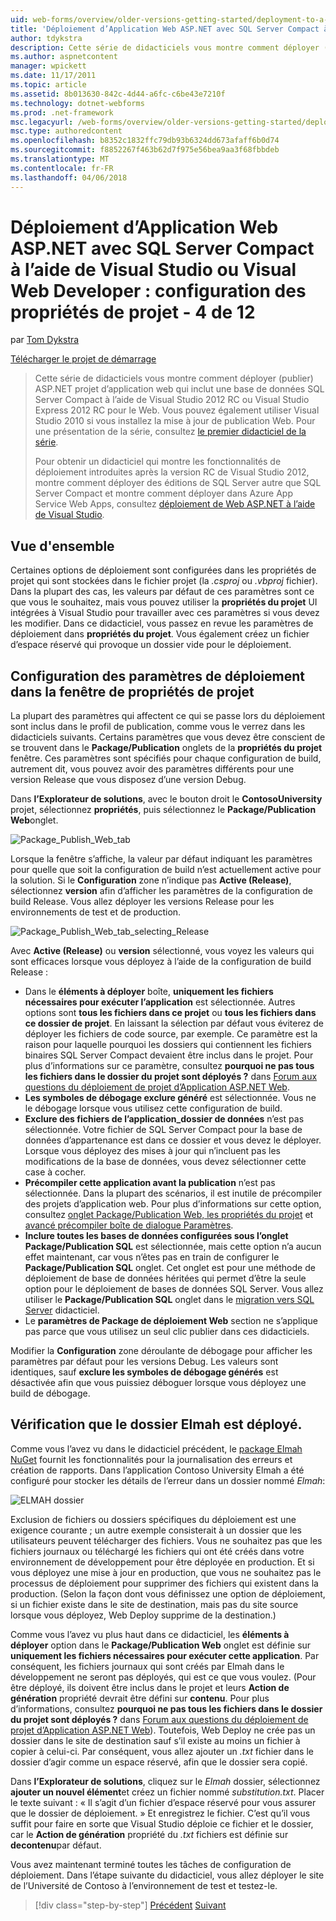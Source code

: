 ```yaml
---
uid: web-forms/overview/older-versions-getting-started/deployment-to-a-hosting-provider/deployment-to-a-hosting-provider-configuring-project-properties-4-of-12
title: 'Déploiement d’Application Web ASP.NET avec SQL Server Compact à l’aide de Visual Studio ou Visual Web Developer : configuration des propriétés de projet - 4 12 | Documents Microsoft'
author: tdykstra
description: Cette série de didacticiels vous montre comment déployer (publier) ASP.NET projet d’application web qui inclut une base de données SQL Server Compact à l’aide de Visual Stu...
ms.author: aspnetcontent
manager: wpickett
ms.date: 11/17/2011
ms.topic: article
ms.assetid: 8b013630-842c-4d44-a6fc-c6be43e7210f
ms.technology: dotnet-webforms
ms.prod: .net-framework
msc.legacyurl: /web-forms/overview/older-versions-getting-started/deployment-to-a-hosting-provider/deployment-to-a-hosting-provider-configuring-project-properties-4-of-12
msc.type: authoredcontent
ms.openlocfilehash: b8352c1832ffc79db93b6324dd673afaff6b0d74
ms.sourcegitcommit: f8852267f463b62d7f975e56bea9aa3f68fbbdeb
ms.translationtype: MT
ms.contentlocale: fr-FR
ms.lasthandoff: 04/06/2018
---
```

<a name="deploying-an-aspnet-web-application-with-sql-server-compact-using-visual-studio-or-visual-web-developer-configuring-project-properties---4-of-12"></a>Déploiement d’Application Web ASP.NET avec SQL Server Compact à l’aide de Visual Studio ou Visual Web Developer : configuration des propriétés de projet - 4 de 12
====================
par [Tom Dykstra](https://github.com/tdykstra)

[Télécharger le projet de démarrage](http://code.msdn.microsoft.com/Deploying-an-ASPNET-Web-4e31366b)

> Cette série de didacticiels vous montre comment déployer (publier) ASP.NET projet d’application web qui inclut une base de données SQL Server Compact à l’aide de Visual Studio 2012 RC ou Visual Studio Express 2012 RC pour le Web. Vous pouvez également utiliser Visual Studio 2010 si vous installez la mise à jour de publication Web. Pour une présentation de la série, consultez [le premier didacticiel de la série](deployment-to-a-hosting-provider-introduction-1-of-12.md).
> 
> Pour obtenir un didacticiel qui montre les fonctionnalités de déploiement introduites après la version RC de Visual Studio 2012, montre comment déployer des éditions de SQL Server autre que SQL Server Compact et montre comment déployer dans Azure App Service Web Apps, consultez [déploiement de Web ASP.NET à l’aide de Visual Studio](../../deployment/visual-studio-web-deployment/introduction.md).


## <a name="overview"></a>Vue d'ensemble

Certaines options de déploiement sont configurées dans les propriétés de projet qui sont stockées dans le fichier projet (la *.csproj* ou *.vbproj* fichier). Dans la plupart des cas, les valeurs par défaut de ces paramètres sont ce que vous le souhaitez, mais vous pouvez utiliser la **propriétés du projet** UI intégrées à Visual Studio pour travailler avec ces paramètres si vous devez les modifier. Dans ce didacticiel, vous passez en revue les paramètres de déploiement dans **propriétés du projet**. Vous également créez un fichier d’espace réservé qui provoque un dossier vide pour le déploiement.

## <a name="configuring-deployment-settings-in-the-project-properties-window"></a>Configuration des paramètres de déploiement dans la fenêtre de propriétés de projet

La plupart des paramètres qui affectent ce qui se passe lors du déploiement sont inclus dans le profil de publication, comme vous le verrez dans les didacticiels suivants. Certains paramètres que vous devez être conscient de se trouvent dans le **Package/Publication** onglets de la **propriétés du projet** fenêtre. Ces paramètres sont spécifiés pour chaque configuration de build, autrement dit, vous pouvez avoir des paramètres différents pour une version Release que vous disposez d’une version Debug.

Dans **l’Explorateur de solutions**, avec le bouton droit le **ContosoUniversity** projet, sélectionnez **propriétés**, puis sélectionnez le **Package/Publication Web**onglet.

![Package_Publish_Web_tab](deployment-to-a-hosting-provider-configuring-project-properties-4-of-12/_static/image1.png)

Lorsque la fenêtre s’affiche, la valeur par défaut indiquant les paramètres pour quelle que soit la configuration de build n’est actuellement active pour la solution. Si le **Configuration** zone n’indique pas **Active (Release)**, sélectionnez **version** afin d’afficher les paramètres de la configuration de build Release. Vous allez déployer les versions Release pour les environnements de test et de production.

![Package_Publish_Web_tab_selecting_Release](deployment-to-a-hosting-provider-configuring-project-properties-4-of-12/_static/image2.png)

Avec **Active (Release)** ou **version** sélectionné, vous voyez les valeurs qui sont efficaces lorsque vous déployez à l’aide de la configuration de build Release :

- Dans le **éléments à déployer** boîte, **uniquement les fichiers nécessaires pour exécuter l’application** est sélectionnée. Autres options sont **tous les fichiers dans ce projet** ou **tous les fichiers dans ce dossier de projet**. En laissant la sélection par défaut vous éviterez de déployer les fichiers de code source, par exemple. Ce paramètre est la raison pour laquelle pourquoi les dossiers qui contiennent les fichiers binaires SQL Server Compact devaient être inclus dans le projet. Pour plus d’informations sur ce paramètre, consultez **pourquoi ne pas tous les fichiers dans le dossier du projet sont déployés ?** dans [Forum aux questions du déploiement de projet d’Application ASP.NET Web](https://msdn.microsoft.com/library/ee942158.aspx).
- **Les symboles de débogage exclure généré** est sélectionnée. Vous ne le débogage lorsque vous utilisez cette configuration de build.
- **Exclure des fichiers de l’application\_dossier de données** n’est pas sélectionnée. Votre fichier de SQL Server Compact pour la base de données d’appartenance est dans ce dossier et vous devez le déployer. Lorsque vous déployez des mises à jour qui n’incluent pas les modifications de la base de données, vous devez sélectionner cette case à cocher.
- **Précompiler cette application avant la publication** n’est pas sélectionnée. Dans la plupart des scénarios, il est inutile de précompiler des projets d’application web. Pour plus d’informations sur cette option, consultez [onglet Package/Publication Web, les propriétés du projet](https://msdn.microsoft.com/library/dd410108(v=vs.110).aspx) et [avancé précompiler boîte de dialogue Paramètres](https://msdn.microsoft.com/library/hh475319(v=vs.110).aspx).
- **Inclure toutes les bases de données configurées sous l’onglet Package/Publication SQL** est sélectionnée, mais cette option n’a aucun effet maintenant, car vous n’êtes pas en train de configurer le **Package/Publication SQL** onglet. Cet onglet est pour une méthode de déploiement de base de données héritées qui permet d’être la seule option pour le déploiement de bases de données SQL Server. Vous allez utiliser le **Package/Publication SQL** onglet dans le [migration vers SQL Server](deployment-to-a-hosting-provider-migrating-to-sql-server-10-of-12.md) didacticiel.
- Le **paramètres de Package de déploiement Web** section ne s’applique pas parce que vous utilisez un seul clic publier dans ces didacticiels.

Modifier la **Configuration** zone déroulante de débogage pour afficher les paramètres par défaut pour les versions Debug. Les valeurs sont identiques, sauf **exclure les symboles de débogage générés** est désactivée afin que vous puissiez déboguer lorsque vous déployez une build de débogage.

## <a name="making-sure-that-the-elmah-folder-gets-deployed"></a>Vérification que le dossier Elmah est déployé.

Comme vous l’avez vu dans le didacticiel précédent, le [package Elmah NuGet](http://www.hanselman.com/blog/NuGetPackageOfTheWeek7ELMAHErrorLoggingModulesAndHandlersWithSQLServerCompact.aspx) fournit les fonctionnalités pour la journalisation des erreurs et création de rapports. Dans l’application Contoso University Elmah a été configuré pour stocker les détails de l’erreur dans un dossier nommé *Elmah*:

![ELMAH dossier](deployment-to-a-hosting-provider-configuring-project-properties-4-of-12/_static/image3.png)

Exclusion de fichiers ou dossiers spécifiques du déploiement est une exigence courante ; un autre exemple consisterait à un dossier que les utilisateurs peuvent télécharger des fichiers. Vous ne souhaitez pas que les fichiers journaux ou téléchargé les fichiers qui ont été créés dans votre environnement de développement pour être déployée en production. Et si vous déployez une mise à jour en production, que vous ne souhaitez pas le processus de déploiement pour supprimer des fichiers qui existent dans la production. (Selon la façon dont vous définissez une option de déploiement, si un fichier existe dans le site de destination, mais pas du site source lorsque vous déployez, Web Deploy supprime de la destination.)

Comme vous l’avez vu plus haut dans ce didacticiel, les **éléments à déployer** option dans le **Package/Publication Web** onglet est définie sur **uniquement les fichiers nécessaires pour exécuter cette application**. Par conséquent, les fichiers journaux qui sont créés par Elmah dans le développement ne seront pas déployés, qui est ce que vous voulez. (Pour être déployé, ils doivent être inclus dans le projet et leurs **Action de génération** propriété devrait être défini sur **contenu**. Pour plus d’informations, consultez **pourquoi ne pas tous les fichiers dans le dossier du projet sont déployés ?** dans [Forum aux questions du déploiement de projet d’Application ASP.NET Web](https://msdn.microsoft.com/library/ee942158.aspx)). Toutefois, Web Deploy ne crée pas un dossier dans le site de destination sauf s’il existe au moins un fichier à copier à celui-ci. Par conséquent, vous allez ajouter un *.txt* fichier dans le dossier d’agir comme un espace réservé, afin que le dossier sera copié.

Dans **l’Explorateur de solutions**, cliquez sur le *Elmah* dossier, sélectionnez **ajouter un nouvel élément**et créez un fichier nommé *substitution.txt*. Placer le texte suivant : « Il s’agit d’un fichier d’espace réservé pour vous assurer que le dossier de déploiement. » Et enregistrez le fichier. C’est qu’il vous suffit pour faire en sorte que Visual Studio déploie ce fichier et le dossier, car le **Action de génération** propriété du *.txt* fichiers est définie sur **decontenu**par défaut.

Vous avez maintenant terminé toutes les tâches de configuration de déploiement. Dans l’étape suivante du didacticiel, vous allez déployer le site de l’Université de Contoso à l’environnement de test et testez-le.

> [!div class="step-by-step"]
> [Précédent](deployment-to-a-hosting-provider-web-config-file-transformations-3-of-12.md)
> [Suivant](deployment-to-a-hosting-provider-deploying-to-iis-as-a-test-environment-5-of-12.md)
